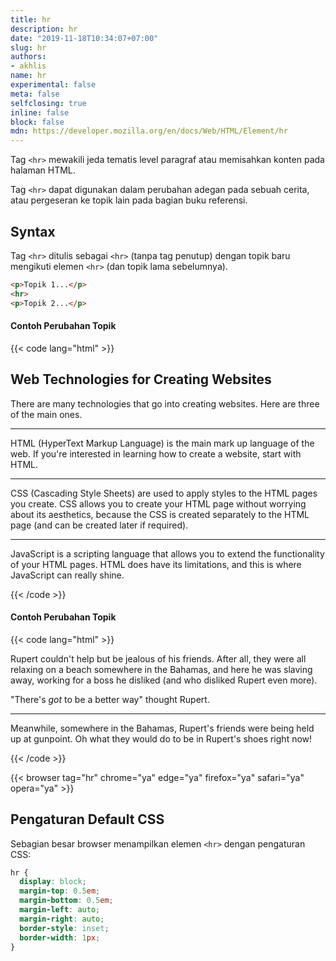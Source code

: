 ```yaml
---
title: hr
description: hr
date: "2019-11-18T10:34:07+07:00"
slug: hr
authors:
- akhlis
name: hr
experimental: false
meta: false
selfclosing: true
inline: false
block: false
mdn: https://developer.mozilla.org/en/docs/Web/HTML/Element/hr
---
```


Tag `<hr>` mewakili jeda tematis level paragraf atau memisahkan konten pada halaman HTML.

Tag `<hr>` dapat digunakan dalam perubahan adegan pada sebuah cerita, atau pergeseran ke topik lain pada bagian buku referensi.

## Syntax

Tag `<hr>` ditulis sebagai `<hr>` (tanpa tag penutup) dengan topik baru mengikuti elemen `<hr>` (dan topik lama sebelumnya).

```html
<p>Topik 1...</p>
<hr>
<p>Topik 2...</p>
```

#### Contoh Perubahan Topik

{{< code lang="html" >}}
<section>
  <h1>Web Technologies for Creating Websites</h1>
  <p>There are many technologies that go into creating websites. Here are three of the main ones.</p>
  <hr>
  <p>HTML (HyperText Markup Language) is the main mark up language of the web. If you're interested in learning how to
    create a website, start with HTML.</p>
  <hr>
  <p>CSS (Cascading Style Sheets) are used to apply styles to the HTML pages you create. CSS allows you to create your
    HTML page without worrying about its aesthetics, because the CSS is created separately to the HTML page (and can be
    created later if required).</p>
  <hr>
  <p>JavaScript is a scripting language that allows you to extend the functionality of your HTML pages. HTML does have
    its
    limitations, and this is where JavaScript can really shine.</p>
</section>
{{< /code >}}


#### Contoh Perubahan Topik

{{< code lang="html" >}}
<p>Rupert couldn't help but be jealous of his friends. After all, they were all relaxing on a beach somewhere in the Bahamas, and here he was slaving away, working for a boss he disliked (and who disliked Rupert even more). </p>
<p>"There's <em>got</em> to be a better way" thought Rupert.</p>
<hr>
<p>Meanwhile, somewhere in the Bahamas, Rupert's friends were being held up at gunpoint. Oh what they would do to be in Rupert's shoes right now!</p>
{{< /code >}}

{{< browser tag="hr" chrome="ya" edge="ya" firefox="ya" safari="ya" opera="ya" >}}

## Pengaturan Default CSS

Sebagian besar browser menampilkan elemen `<hr>` dengan pengaturan CSS:

```css
hr {
  display: block;
  margin-top: 0.5em;
  margin-bottom: 0.5em;
  margin-left: auto;
  margin-right: auto;
  border-style: inset;
  border-width: 1px;
}
```